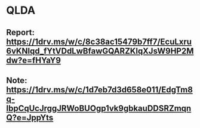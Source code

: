 # QLDA
## Report: https://1drv.ms/w/c/8c38ac15479b7ff7/EcuLxru6vKNIqd_fYtVDdLwBfawGQARZKlqXJsW9HP2Mdw?e=fHYaY9
## Note: https://1drv.ms/w/c/1d7eb7d3d658e011/EdgTm8q-lbpCqUcJrggJRWoBUOgp1vk9gbkauDDSRZmqnQ?e=JppYts
